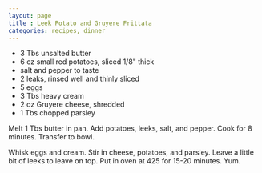 ```yaml
---
layout: page
title : Leek Potato and Gruyere Frittata
categories: recipes, dinner
---
```


* 3 Tbs unsalted butter
* 6 oz small red potatoes, sliced 1/8" thick
* salt and pepper to taste
* 2 leaks, rinsed well and thinly sliced
* 5 eggs
* 3 Tbs heavy cream
* 2 oz Gruyere cheese, shredded
* 1 Tbs chopped parsley

Melt 1 Tbs butter in pan.  Add potatoes, leeks, salt, and pepper.  Cook for 8 minutes.  Transfer to bowl.

Whisk eggs and cream.  Stir in cheese, potatoes, and parsley.  Leave a little bit of leeks to leave on top.  Put in oven at 425 for 15-20 minutes.  Yum.


